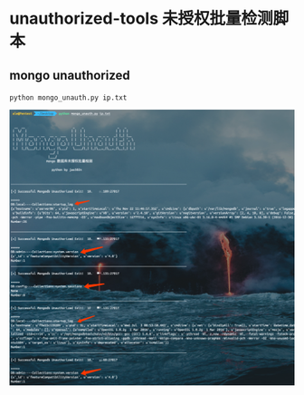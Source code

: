 # unauthorized-tools 未授权批量检测脚本


## mongo unauthorized

`python mongo_unauth.py ip.txt`

![](./mongo_unauth.png)
